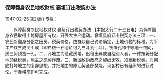 ### 保障翻身农民地权财权  襄垣订出税契办法

1947-02-25
第2版()
专栏：

　　保障翻身农民地权财权
    襄垣订出税契办法
    【本报太行二十三日电】为保障翻身农民取得土地房屋所有权，开展大生产运动。襄垣县府订出税契办法三项：一、农民新翻身分配之田房，税契价格，由群众自己讨论确定，土地价格的标准，为平年产粮三成至七成（即产粮一石地价可为三斗到七斗）。窑每孔和中等地一亩同，房三间顶窑一孔。二、凡地主为隐藏房地，出租出典或自给别人者，一律按新分配地领纸税契，地主之原契作废。三、新区敌伪政府之契纸无效，须重新税契。为彻底打垮地主的复辟思想，并把地主的原汇契全部焚烧。现各村已有组织的进行讨论，于春耕前即可完成。
